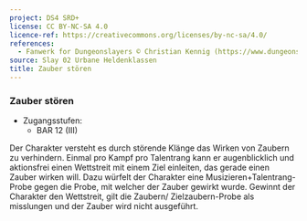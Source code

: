 ```yaml
---
project: DS4 SRD+
license: CC BY-NC-SA 4.0
licence-ref: https://creativecommons.org/licenses/by-nc-sa/4.0/
references: 
  - Fanwerk for Dungeonslayers © Christian Kennig (https://www.dungeonslayers.net/)
source: Slay 02 Urbane Heldenklassen
title: Zauber stören
---
```


### Zauber stören

- Zugangsstufen:
  - BAR 12 (III)

Der Charakter versteht es durch störende Klänge das Wirken von Zaubern zu verhindern. Einmal pro Kampf pro Talentrang kann er augenblicklich und aktionsfrei einen Wettstreit mit einem Ziel einleiten, das gerade einen Zauber wirken will. Dazu würfelt der Charakter eine Musizieren+Talentrang-Probe gegen die Probe, mit welcher der Zauber gewirkt wurde. Gewinnt der Charakter den Wettstreit, gilt die Zaubern/ Zielzaubern-Probe als misslungen und der Zauber wird nicht ausgeführt.


